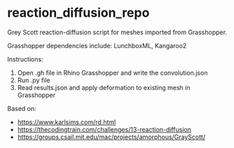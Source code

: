 # reaction_diffusion_repo
Grey Scott reaction-diffusion script for meshes imported from Grasshopper. 

Grasshopper dependencies include: LunchboxML, Kangaroo2

Instructions:
1. Open .gh file in Rhino Grasshopper and write the convolution.json 
2. Run .py file
3. Read results.json and apply deformation to existing mesh in Grasshopper 

Based on:
- https://www.karlsims.com/rd.html
- https://thecodingtrain.com/challenges/13-reaction-diffusion
- https://groups.csail.mit.edu/mac/projects/amorphous/GrayScott/

